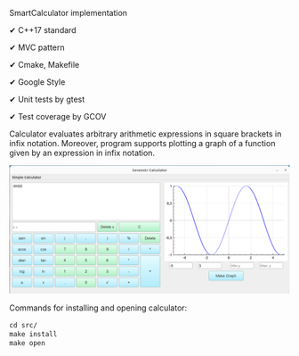 SmartCalculator implementation 

✔ C++17 standard

✔ MVC pattern

✔ Cmake, Makefile

✔ Google Style

✔ Unit tests by gtest

✔ Test coverage by GCOV

Calculator evaluates arbitrary arithmetic expressions in square brackets in infix notation. Moreover, program supports plotting a graph of a function given by an expression in infix notation.

![](images/Example.png)

Commands for installing and opening calculator:
```
cd src/
make install
make open
```



